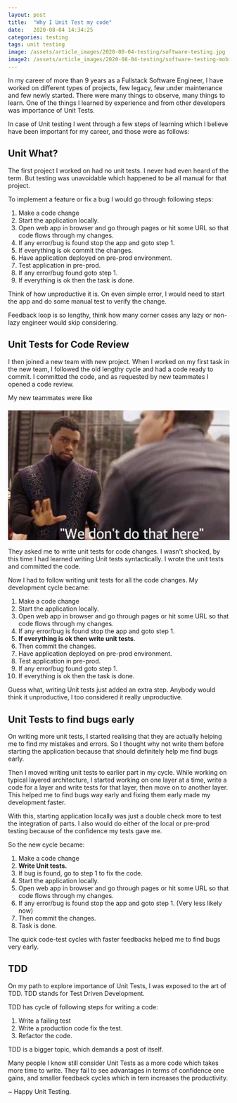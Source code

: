 ```yaml
---
layout: post
title:  "Why I Unit Test my code"
date:   2020-08-04 14:34:25
categories: testing
tags: unit testing
image: /assets/article_images/2020-08-04-testing/software-testing.jpg
image2: /assets/article_images/2020-08-04-testing/software-testing-mobile.jpg
---
```

In my career of more than 9 years as a Fullstack Software Engineer, I have worked on different types of projects, few legacy, few under maintenance and few newly started.
There were many things to observe, many things to learn. One of the things I learned by experience and from other developers was importance of Unit Tests.

In case of Unit testing I went through a few steps of learning which I believe have been important for my career, and those were as follows:

## Unit What?
The first project I worked on had no unit tests. I never had even heard of the term. But testing was unavoidable which happened to be all manual for that project.

To implement a feature or fix a bug I would go through following steps:
1. Make a code change
2. Start the application locally.
3. Open web app in browser and go through pages or hit some URL so that code flows through my changes.
4. If any error/bug is found stop the app and goto step 1.
5. If everything is ok commit the changes.
6. Have application deployed on pre-prod environment.
7. Test application in pre-prod.
8. If any error/bug found goto step 1.
9. If everything is ok then the task is done.

Think of how unproductive it is. On even simple error, I would need to start the app and do some manual test to verify the change. 

Feedback loop is so lengthy, think how many corner cases any lazy or non-lazy engineer would skip considering.


## Unit Tests for Code Review
I then joined a new team with new project. When I worked on my first task in the new team, I followed the old lengthy cycle and had a code ready to commit. I committed the code, and as requested by new teammates I opened a code review. 

My new teammates were like

![We don't do that here](/assets/article_images/2020-08-04-testing/dont-do-it-here.jpg)

They asked me to write unit tests for code changes. I wasn't shocked, by this time I had learned writing Unit tests syntactically. I wrote the unit tests and committed the code.

Now I had to follow writing unit tests for all the code changes.
My development cycle became: 
1. Make a code change
2. Start the application locally.
3. Open web app in browser and go through pages or hit some URL so that code flows through my changes.
4. If any error/bug is found stop the app and goto step 1.
5. **If everything is ok then write unit tests**.
6. Then commit the changes.
7. Have application deployed on pre-prod environment.
8. Test application in pre-prod.
9. If any error/bug found goto step 1.
10. If everything is ok then the task is done.

Guess what, writing Unit tests just added an extra step. Anybody would think it unproductive, I too considered it really unproductive.

## Unit Tests to find bugs early
On writing more unit tests, I started realising that they are actually helping me to find my mistakes and errors. So I thought why not write them before starting the application because that should definitely help me find bugs early. 

Then I moved writing unit tests to earlier part in my cycle. While working on typical layered architecture, I started working on one layer at a time, write a code for a layer and write tests for that layer, then move on to another layer. 
This helped me to find bugs way early and fixing them early made my development faster.

With this, starting application locally was just a double check more to test the integration of parts. I also would do either of the local or pre-prod testing because of the confidence my tests gave me.

So the new cycle became:
1. Make a code change
2. **Write Unit tests.**
3. If bug is found, go to step 1 to fix the code.
4. Start the application locally.
5. Open web app in browser and go through pages or hit some URL so that code flows through my changes.
6. If any error/bug is found stop the app and goto step 1. (Very less likely now)
7. Then commit the changes.
8. Task is done.

The quick code-test cycles with faster feedbacks helped me to find bugs very early.

## TDD
On my path to explore importance of Unit Tests, I was exposed to the art of TDD.
TDD stands for Test Driven Development.

TDD has cycle of following steps for writing a code:
1. Write a failing test
2. Write a production code fix the test.
3. Refactor the code.

TDD is a bigger topic, which demands a post of itself.

Many people I know still consider Unit Tests as a more code which takes more time to write.
They fail to see advantages in terms of confidence one gains, and smaller feedback cycles which in tern increases the productivity.

~ Happy Unit Testing.